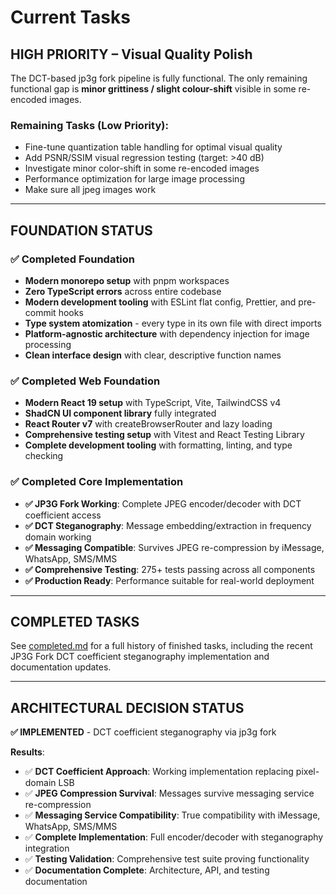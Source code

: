 # Current Tasks

## HIGH PRIORITY – Visual Quality Polish

The DCT-based jp3g fork pipeline is fully functional. The only remaining functional gap is **minor grittiness / slight colour-shift** visible in some re-encoded images.

### **Remaining Tasks (Low Priority):**

- Fine-tune quantization table handling for optimal visual quality
- Add PSNR/SSIM visual regression testing (target: >40 dB)
- Investigate minor color-shift in some re-encoded images
- Performance optimization for large image processing
- Make sure all jpeg images work

---

## FOUNDATION STATUS

### ✅ **Completed Foundation**

- **Modern monorepo setup** with pnpm workspaces
- **Zero TypeScript errors** across entire codebase
- **Modern development tooling** with ESLint flat config, Prettier, and pre-commit hooks
- **Type system atomization** - every type in its own file with direct imports
- **Platform-agnostic architecture** with dependency injection for image processing
- **Clean interface design** with clear, descriptive function names

### ✅ **Completed Web Foundation**

- **Modern React 19 setup** with TypeScript, Vite, TailwindCSS v4
- **ShadCN UI component library** fully integrated
- **React Router v7** with createBrowserRouter and lazy loading
- **Comprehensive testing setup** with Vitest and React Testing Library
- **Complete development tooling** with formatting, linting, and type checking

### ✅ **Completed Core Implementation**

- **✅ JP3G Fork Working**: Complete JPEG encoder/decoder with DCT coefficient access
- **✅ DCT Steganography**: Message embedding/extraction in frequency domain working
- **✅ Messaging Compatible**: Survives JPEG re-compression by iMessage, WhatsApp, SMS/MMS
- **✅ Comprehensive Testing**: 275+ tests passing across all components
- **✅ Production Ready**: Performance suitable for real-world deployment

---

## COMPLETED TASKS

See [completed.md](completed.md) for a full history of finished tasks, including the recent JP3G Fork DCT coefficient steganography implementation and documentation updates.

---

## ARCHITECTURAL DECISION STATUS

**✅ IMPLEMENTED** - DCT coefficient steganography via jp3g fork

**Results**:

- ✅ **DCT Coefficient Approach**: Working implementation replacing pixel-domain LSB
- ✅ **JPEG Compression Survival**: Messages survive messaging service re-compression
- ✅ **Messaging Service Compatibility**: True compatibility with iMessage, WhatsApp, SMS/MMS
- ✅ **Complete Implementation**: Full encoder/decoder with steganography integration
- ✅ **Testing Validation**: Comprehensive test suite proving functionality
- ✅ **Documentation Complete**: Architecture, API, and testing documentation
